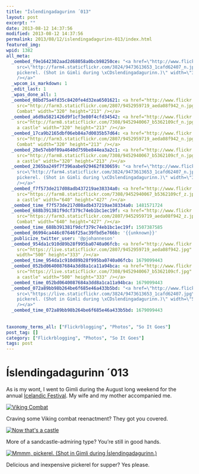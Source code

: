 ```yaml
---
title: "Íslendingadagurinn ´013"
layout: post
excerpt: ""
date: 2013-08-12 14:37:56
modified: 2013-08-12 14:37:56
permalink: 2013/08/12/islendingadagurinn-013/index.html
featured_img: 
wpid: 1382
all_meta: 
  _oembed_f9e1642302aad2d68058a0bcb98250ce: "<a href=\"http://www.flickr.com/photos/pj/9473613653/\"><img
    src=\"http://farm4.staticflickr.com/3824/9473613653_1cafd62407_n.jpg\" alt=\"Mmmm,
    pickerel. (Shot in Gimli during \xCDslendingadagurinn.)\" width=\"320\" height=\"320\"
    /></a>"
  _wpcom_is_markdown: 1
  _edit_last: 1
  _wpas_done_all: 1
  _oembed_08bd75a4fd35c8420fe4d32ea6501621: <a href="http://www.flickr.com/photos/pj/9452959719/"><img
    src="http://farm3.staticflickr.com/2807/9452959719_aeda08f942_n.jpg" alt="Viking
    Combat" width="320" height="213" /></a>
  _oembed_a6d9a5821426d9f1cf3e80f4cfd34542: <a href="http://www.flickr.com/photos/pj/9452940067/"><img
    src="http://farm8.staticflickr.com/7308/9452940067_b5362109cf_n.jpg" alt="Now that&#039;s
    a castle" width="320" height="213" /></a>
  _oembed_17ca9b2165dbf06eb84a7d0035b57d64: <a href="http://www.flickr.com/photos/pj/9452959719/"><img
    src="http://farm3.staticflickr.com/2807/9452959719_aeda08f942_n.jpg" alt="Viking
    Combat" width="320" height="213" /></a>
  _oembed_28e57eb0f09a4640d759be844ea3a2c1: <a href="http://www.flickr.com/photos/pj/9452940067/"><img
    src="http://farm8.staticflickr.com/7308/9452940067_b5362109cf_n.jpg" alt="Now that&#039;s
    a castle" width="320" height="213" /></a>
  _oembed_2365ba249f7f396aabe929462f830659: "<a href=\"http://www.flickr.com/photos/pj/9473613653/\"><img
    src=\"http://farm4.staticflickr.com/3824/9473613653_1cafd62407_n.jpg\" alt=\"Mmmm,
    pickerel. (Shot in Gimli during \xCDslendingadagurinn.)\" width=\"320\" height=\"320\"
    /></a>"
  _oembed_f7f573de217d08adb437219ae38334a0: <a href="http://www.flickr.com/photos/pj/9452940067/"><img
    src="https://farm8.staticflickr.com/7308/9452940067_b5362109cf_z.jpg" alt="Now that&#039;s
    a castle" width="640" height="427" /></a>
  _oembed_time_f7f573de217d08adb437219ae38334a0: 1481571724
  _oembed_688b391381f9dcf379c74eb1bc1ec19f: <a href="http://www.flickr.com/photos/pj/9452959719/"><img
    src="https://farm3.staticflickr.com/2807/9452959719_aeda08f942_z.jpg" alt="Viking
    Combat" width="640" height="427" /></a>
  _oembed_time_688b391381f9dcf379c74eb1bc1ec19f: 1507387585
  _oembed_06994ca446c07646f25ac39fbd5e766b: '{{unknown}}'
  _publicize_twitter_user: '@pjohanneson'
  _oembed_954da1c910d89b28f995ba0740a06fcb: <a href="http://www.flickr.com/photos/pj/9452959719/"><img
    src="https://live.staticflickr.com/2807/9452959719_aeda08f942.jpg" alt="Viking Combat"
    width="500" height="333" /></a>
  _oembed_time_954da1c910d89b28f995ba0740a06fcb: 1679099443
  _oembed_052bd0640087684a3dd8a1ca11a94bca: <a href="http://www.flickr.com/photos/pj/9452940067/"><img
    src="https://live.staticflickr.com/7308/9452940067_b5362109cf.jpg" alt="Now that&#039;s
    a castle" width="500" height="333" /></a>
  _oembed_time_052bd0640087684a3dd8a1ca11a94bca: 1679099443
  _oembed_072a89bb98b264be6f685e46a433b5bd: "<a href=\"http://www.flickr.com/photos/pj/9473613653/\"><img
    src=\"https://live.staticflickr.com/3824/9473613653_1cafd62407.jpg\" alt=\"Mmmm,
    pickerel. (Shot in Gimli during \xCDslendingadagurinn.)\" width=\"500\" height=\"500\"
    /></a>"
  _oembed_time_072a89bb98b264be6f685e46a433b5bd: 1679099443
  
  
taxonomy_terms_all: ["Flickrblogging", "Photos", "So It Goes"]
post_tag: []
category: ["Flickrblogging", "Photos", "So It Goes"]
tags: post
---
```


# Íslendingadagurinn ´013

As is my wont, I went to Gimli during the August long weekend for the annual [Icelandic Festival](http://www.icelandicfestival.com/). My wife and my mother accompanied me.

[![Viking Combat](https://live.staticflickr.com/2807/9452959719_aeda08f942.jpg)](http://www.flickr.com/photos/pj/9452959719/)

Craving some Viking combat reenactment? They got you covered.

[![Now that's a castle](https://live.staticflickr.com/7308/9452940067_b5362109cf.jpg)](http://www.flickr.com/photos/pj/9452940067/)

More of a sandcastle-admiring type? You’re still in good hands.

[![Mmmm, pickerel. (Shot in Gimli during Íslendingadagurinn.)](https://live.staticflickr.com/3824/9473613653_1cafd62407.jpg)](http://www.flickr.com/photos/pj/9473613653/)

Delicious and inexpensive pickerel for supper? Yes please.